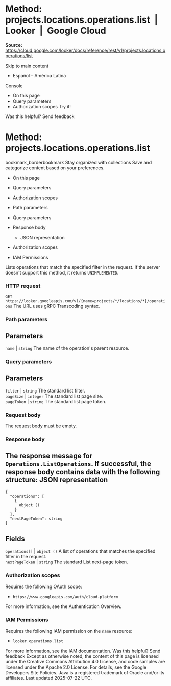 # Method: projects.locations.operations.list  |  Looker  |  Google Cloud

**Source:** https://cloud.google.com/looker/docs/reference/rest/v1/projects.locations.operations/list

Skip to main content 
  * Español – América Latina

Console 


  * On this page
  * Query parameters
  * Authorization scopes
Try it! 



Was this helpful?
Send feedback 
#  Method: projects.locations.operations.list
bookmark_borderbookmark Stay organized with collections  Save and categorize content based on your preferences.
  * On this page
  * Query parameters
  * Authorization scopes


  * Path parameters
  * Query parameters
  * Response body
    * JSON representation
  * Authorization scopes
  * IAM Permissions


Lists operations that match the specified filter in the request. If the server doesn't support this method, it returns `UNIMPLEMENTED`.
### HTTP request
`GET https://looker.googleapis.com/v1/{name=projects/*/locations/*}/operations`
The URL uses gRPC Transcoding syntax.
### Path parameters
Parameters  
---  
`name` |  `string` The name of the operation's parent resource.  
### Query parameters
Parameters  
---  
`filter` |  `string` The standard list filter.  
`pageSize` |  `integer` The standard list page size.  
`pageToken` |  `string` The standard list page token.  
### Request body
The request body must be empty.
### Response body
The response message for `Operations.ListOperations`.
If successful, the response body contains data with the following structure:
JSON representation  
---  
```
{
  "operations": [
    {
      object ()
    }
  ],
  "nextPageToken": string
}
```
  
Fields  
---  
`operations[]` |  `object ()` A list of operations that matches the specified filter in the request.  
`nextPageToken` |  `string` The standard List next-page token.  
### Authorization scopes
Requires the following OAuth scope:
  * `https://www.googleapis.com/auth/cloud-platform`


For more information, see the Authentication Overview.
### IAM Permissions
Requires the following IAM permission on the `name` resource:
  * `looker.operations.list`


For more information, see the IAM documentation.
Was this helpful?
Send feedback 
Except as otherwise noted, the content of this page is licensed under the Creative Commons Attribution 4.0 License, and code samples are licensed under the Apache 2.0 License. For details, see the Google Developers Site Policies. Java is a registered trademark of Oracle and/or its affiliates.
Last updated 2025-07-22 UTC.


